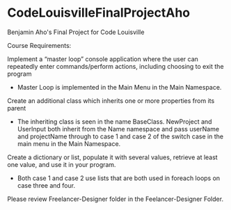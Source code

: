 # CodeLouisvilleFinalProjectAho
Benjamin Aho's Final Project for Code Louisville

Course Requirements:

Implement a “master loop” console application where the user can repeatedly enter commands/perform actions, including choosing to exit the program
- Master Loop is implemented in the Main Menu in the Main Namespace.

Create an additional class which inherits one or more properties from its parent
- The inheriting class is seen in the name BaseClass. NewProject and UserInput both inherit from the Name namespace and pass userName and projectName through to case 1 and case 2 of the switch case in the main menu in the Main Namespace.

Create a dictionary or list, populate it with several values, retrieve at least one value, and use it in your program.
- Both case 1 and case 2 use lists that are both used in foreach loops on case three and four.


Please review Freelancer-Designer folder in the Feelancer-Designer Folder.